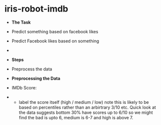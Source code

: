 # iris-robot-imdb
- **The Task**
- Predict something based on facebook likes
- Predict Facebook likes based on something
-
- **Steps**
- Preprocess the data 

- **Preprocessing the Data**
- IMDb Score:
- - label the score itself (high / medium / low) note this is likely to be based on percentiles rather than an arbirtrary 3/10 etc. Quick look at the data suggests bottom 30% have scores up to 6/10 so we might find the bad is upto 6, medium is 6-7 and high is above 7. 
